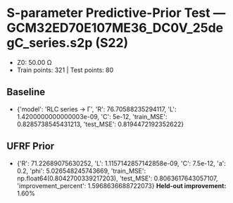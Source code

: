 # S-parameter Predictive-Prior Test — GCM32ED70E107ME36_DC0V_25degC_series.s2p (S22)
- Z0: 50.00 Ω
- Train points: 321  |  Test points: 80

## Baseline
- {'model': 'RLC series -> Γ', 'R': 76.70588235294117, 'L': 1.4200000000000003e-09, 'C': 5e-12, 'train_MSE': 0.8285738545431213, 'test_MSE': 0.8194472192352622}

## UFRF Prior
- {'R': 71.22689075630252, 'L': 1.1157142857142858e-09, 'C': 7.5e-12, 'a': 0.2, 'phi': 5.026548245743669, 'train_MSE': np.float64(0.8042700339217203), 'test_MSE': 0.8063617643057107, 'improvement_percent': 1.5968636688722073}
**Held-out improvement:** 1.60%
